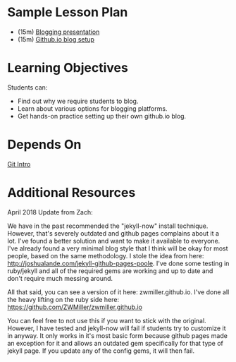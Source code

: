 # Sample Lesson Plan

* (15m) [Blogging presentation](Blogging.pptx)
* (15m) [Github.io blog setup](github_blog_steps.md)

# Learning Objectives

Students can:
* Find out why we require students to blog.
* Learn about various options for blogging platforms.
* Get hands-on practice setting up their own github.io blog.

# Depends On

[Git Intro](https://github.com/thisismetis/dscurriculum_gamma/tree/master/curriculum/project-01/git-1)

# Additional Resources

April 2018 Update from Zach:

We have in the past recommended the "jekyll-now" install technique. However, that's severely outdated and github pages complains about it a lot. I've found a better solution and want to make it available to everyone. I've already found a very minimal blog style that I think will be okay for most people, based on the same methodology. I stole the idea from here: http://joshualande.com/jekyll-github-pages-poole. I've done some testing in ruby/jekyll and all of the required gems are working and up to date and don't require much messing around.

All that said, you can see a version of it here: zwmiller.github.io. I've done all the heavy lifting on the ruby side here: https://github.com/ZWMiller/zwmiller.github.io

You can feel free to not use this if you want to stick with the original. However, I have tested and jekyll-now will fail if students try to customize it in anyway. It only works in it's most basic form because github pages made an exception for it and allows an outdated gem specifically for that type of jekyll page. If you update any of the config gems, it will then fail.